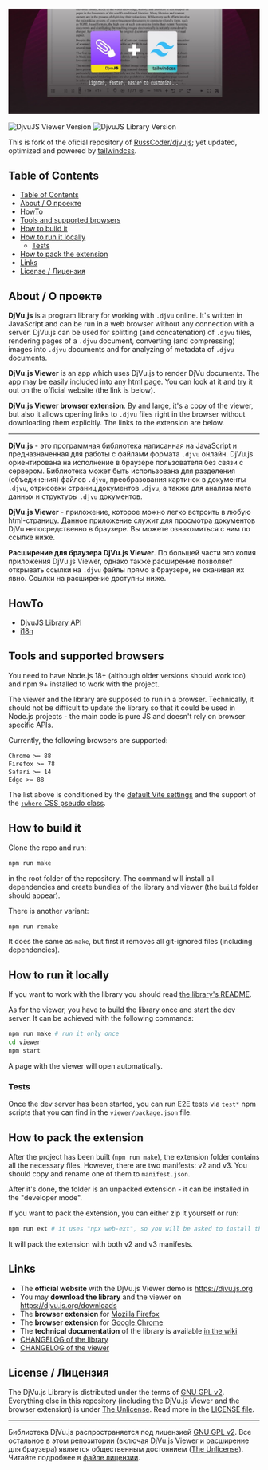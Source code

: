 <p align="center"> 

![DjvuJS Logo](./doc/logo.jpg) 

</p>

![DjvuJS Viewer Version](https://img.shields.io/badge/dynamic/json?url=https%3A%2F%2Fraw.githubusercontent.com%2Fway5%2Fdjvujs%2Fmain%2Fviewer%2Fpackage.json&query=%24.version&label=viewer)
![DjvuJS Library Version](https://img.shields.io/badge/dynamic/json?url=https%3A%2F%2Fraw.githubusercontent.com%2Fway5%2Fdjvujs%2Fmain%2Flibrary%2Fpackage.json&query=%24.version&label=library&color=%23F86071)


This is fork of the oficial repository of [RussCoder/djvujs](https://github.com/RussCoder/djvujs); yet updated, optimized and powered by [tailwindcss](https://github.com/tailwindlabs/tailwindcss).

## Table of Contents

+ [Table of Contents](#table-of-contents)
+ [About / О проекте](#about--о-проекте)
+ [HowTo](#howto)
+ [Tools and supported browsers](#tools-and-supported-browsers)
+ [How to build it](#how-to-build-it)
+ [How to run it locally](#how-to-run-it-locally)
  + [Tests](#tests)
+ [How to pack the extension](#how-to-pack-the-extension)
+ [Links](#links)
+ [License / Лицензия](#license--лицензия)


## About / О проекте

**DjVu.js** is a program library for working with `.djvu` online. It's written
in JavaScript and can be run in a web browser without any connection with a
server. DjVu.js can be used for splitting (and concatenation) of `.djvu` files,
rendering pages of a `.djvu` document, converting (and compressing) images
into `.djvu` documents and for analyzing of metadata of `.djvu` documents.

**DjVu.js Viewer** is an app which uses DjVu.js to render DjVu
documents. The app may be easily included into any html page. You can look at it
and try it out on the official website (the link is below).

**DjVu.js Viewer browser extension**. By and large, it's a copy of the viewer,
but also it allows opening links to `.djvu` files right in the browser without
downloading them explicitly. The links to the extension are below.

<hr>

**DjVu.js** - это программная библиотека написанная на JavaScript и
предназначенная для работы с файлами формата `.djvu` онлайн. DjVu.js
ориентирована на исполнение в браузере пользователя без связи с сервером.
Библиотека может быть использована для разделения (объединения) файлов `.djvu`,
преобразования картинок в документы `.djvu`, отрисовки страниц
документов `.djvu`, а также для анализа мета данных и структуры `.djvu`
документов.

**DjVu.js Viewer** - приложение, которое можно легко встроить в любую
html-страницу. Данное приложение служит для просмотра документов DjVu
непосредственно в браузере. Вы можете ознакомиться с ним по ссылке ниже.

**Расширение для браузера DjVu.js Viewer**. По большей части это копия
приложения DjVu.js Viewer, однако также расширение позволяет открывать ссылки
на `.djvu` файлы прямо в браузере, не скачивая их явно. Ссылки на расширение
доступны ниже.

## HowTo

- [DjvuJS Library API](./doc/Library%20API.md)
- [i18n](./doc/Translations.md)


## Tools and supported browsers

You need to have Node.js 18+ (although older versions should work too)
and npm 9+ installed to work with the project.

The viewer and the library are supposed to run in a browser. Technically,
it should not be difficult to update the library so that it could be used
in Node.js projects - the main code is pure JS and doesn't rely on
browser specific APIs.

Currently, the following browsers are supported:

```
Chrome >= 88
Firefox >= 78
Safari >= 14
Edge >= 88
```

The list above is conditioned by the [default Vite settings](https://vitejs.dev/guide/build.html#browser-compatibility)
and the support of the [`:where` CSS pseudo class](https://caniuse.com/mdn-css_selectors_where).

## How to build it

Clone the repo and run:

```sh
npm run make
```` 

in the root folder of the repository. The command will install all dependencies
and create bundles of the library and viewer (the `build` folder should
appear).

There is another variant:

```sh
npm run remake
```

It does the same as `make`, but first it removes all git-ignored files 
(including dependencies).

## How to run it locally

If you want to work with the library you should read [the library's README](./library/README.md).

As for the viewer, you have to build the library once and start the dev server.
It can be achieved with the following commands:

```sh
npm run make # run it only once
cd viewer
npm start
```

A page with the viewer will open automatically.

### Tests

Once the dev server has been started, you can run E2E tests via `test*` npm scripts that you can find in
the `viewer/package.json` file.

## How to pack the extension

After the project has been built (`npm run make`), the extension
folder contains all the necessary files. However, there are two manifests:
v2 and v3. You should copy and rename one of them to `manifest.json`.

After it's done, the folder is an unpacked extension - it can be
installed in the "developer mode".

If you want to pack the extension, you can either zip it yourself
or run:

```sh
npm run ext # it uses "npx web-ext", so you will be asked to install the package
```

It will pack the extension with both v2 and v3 manifests.

## Links

- The **official website** with the DjVu.js Viewer demo is https://djvu.js.org
- You may **download the library** and the viewer
  on https://djvu.js.org/downloads
- The **browser extension**
  for [Mozilla Firefox](https://addons.mozilla.org/en-US/firefox/addon/djvu-js-viewer/)
- The **browser extension**
  for [Google Chrome](https://chrome.google.com/webstore/detail/djvujs-viewer/bpnedgjmphmmdgecmklcopblfcbhpefm)
- The **technical documentation** of the library is
  available [in the wiki](https://github.com/RussCoder/djvujs/wiki/DjVu.js-Documentation)
- [CHANGELOG of the library](library/CHANGELOG.md)
- [CHANGELOG of the viewer](viewer/CHANGELOG.md)

## License / Лицензия

The DjVu.js Library is distributed under the terms of [GNU GPL v2](GNU_GPL_v2).
Everything else in this repository (including the DjVu.js Viewer and the browser
extension) is under [The Unlicense](THE_UNLICENSE). Read more in
the [LICENSE file](LICENSE.md).

<hr>

Библиотека DjVu.js распространяется под лицензией [GNU GPL v2](GNU_GPL_v2). Все
остальное в этом репозитории (включая DjVu.js Viewer и расширение для браузера)
является общественным достоянием ([The Unlicense](THE_UNLICENSE)). Читайте
подробнее в [файле лицензии](LICENSE.md).